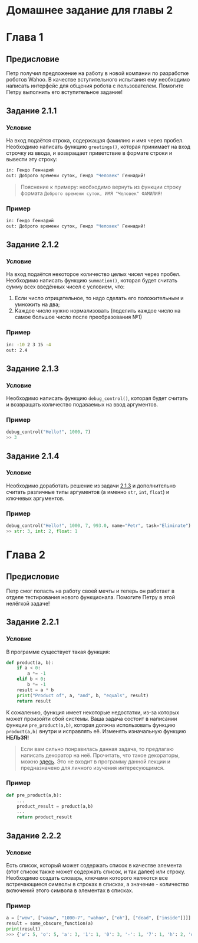 # Домашнее задание для главы 2

# Глава 1

## Предисловие
Петр получил предложение на работу в новой компании по разработке роботов Wahoo. В качестве вступительного испытания ему необходимо написать интерфейс для общения робота с пользователем. Помогите Петру выполнить его вступительное задание!

## Задание 2.1.1

### Условие
На вход подаётся строка, содержащая фамилию и имя через пробел. Необходимо написать функцию `greetings()`, которая принимает на вход строчку из ввода, и возвращает приветствие в формате строки и вывести эту строку:
```bash
in: Гендо Геннадий
out: Доброго времени суток, Гендо "Человек" Геннадий!
```

> Пояснение к примеру: необходимо вернуть из функции строку формата `Доброго времени суток, ИМЯ "Человек" ФАМИЛИЯ!`

### Пример
```bash
in: Гендо Геннадий
out: Доброго времени суток, Гендо "Человек" Геннадий!
```

## Задание 2.1.2

### Условие
На вход подаётся некоторое количество целых чисел через пробел. Необходимо написать функцию `summation()`, которая будет считать сумму всех введённых чисел с условием, что:

1. Если число отрицательное, то надо сделать его положительным и умножить на два;
2. Каждое число нужно нормализовать (поделить каждое число на самое большое число после преобразования №1)

### Пример
```bash
in: -10 2 3 15 -4
out: 2.4
```

## Задание 2.1.3

### Условие
Необходимо написать функцию `debug_control()`, которая будет считать и возвращать количество подаваемых на ввод аргументов.

### Пример
```python
debug_control("Hello!", 1000, 7)
>> 3
```

## Задание 2.1.4

### Условие
Необходимо доработать решение из задачи [2.1.3](#задание-213) и дополнительно считать различные типы аргументов (а именно `str`, `int`, `float`) и ключевых аргументов.

### Пример
```python
debug_control("Hello!", 1000, 7, 993.0, name="Petr", task="Eliminate")
>> str: 3, int: 2, float: 1
```

# Глава 2

## Предисловие
Петр смог попасть на работу своей мечты и теперь он работает в отделе тестирования нового функционала. Помогите Петру в этой нелёгкой задаче!

## Задание 2.2.1

### Условие
В программе существует такая функция:
```python
def product(a, b):
    if a < 0:
        a *= -1
    elif b < 0:
        b *= -1
    result = a * b
    print("Product of", a, "and", b, "equals", result)
    return result
```

К сожалению, функция имеет некоторые недостатки, из-за которых может произойти сбой системы. Ваша задача состоит в написании функции `pre_product(a,b)`, которая должна использовать функцию `product(a,b)` внутри и исправлять её. Изменять изначальную функцию __НЕЛЬЗЯ!__

> Если вам сильно понравилась данная задача, то предлагаю написать декоратор на неё. Прочитать, что такое декораторы, можно [здесь](https://www.python.org/dev/peps/pep-0318/). Это не входит в программу данной лекции и предназначено для личного изучения интересующимся.

### Пример
```python
def pre_product(a,b):
    ...
    product_result = product(a,b)
    ...
    return product_result
```

## Задание 2.2.2

### Условие
Есть список, который может содержать список в качестве элемента (этот список также может содержать список, и так далее) или строку. Необходимо создать словарь, ключами которого являются все встречающиеся символы в строках в списках, а значение - количество включений этого символа в элементах в списках.

### Пример
```python
a = ["wow", ["waow", "1000-7", "wahoo", ["oh"], ["dead", ["inside"]]]]
result = some_obscure_function(a)
print(result)
>>> {'w': 5, 'o': 5, 'a': 3, '1': 1, '0': 3, '-': 1, '7': 1, 'h': 2, 'd': 3, 'e': 2, 'i': 2, 'n': 1, 's': 1} 
```

